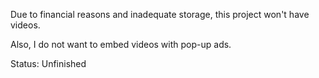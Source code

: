Due to financial reasons and inadequate storage, this project won't have videos.

Also, I do not want to embed videos with pop-up ads.

Status: Unfinished
